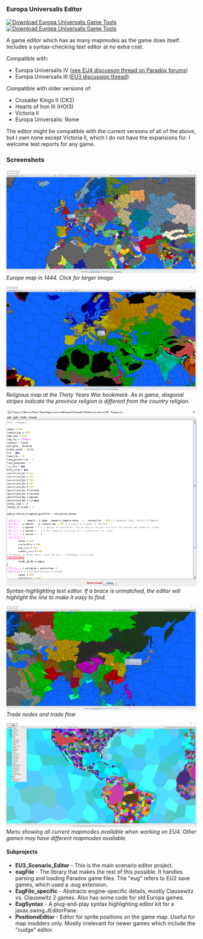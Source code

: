 ### Europa Universalis Editor
[![Download Europa Universalis Game Tools](https://a.fsdn.com/con/app/sf-download-button)](https://sourceforge.net/projects/eug/files/latest/download) [![Download Europa Universalis Game Tools](https://img.shields.io/sourceforge/dt/eug.svg)](https://sourceforge.net/projects/eug/files/latest/download)

A game editor which has as many mapmodes as the game does itself. Includes a syntax-checking text editor at no extra cost.

Compatible with:
- Europa Universalis IV ([see EU4 discusson thread on Paradox forums](https://forum.paradoxplaza.com/forum/index.php?threads/announcing-a-scenario-editor-and-map-viewer.707474/))
- Europa Universalis III ([EU3 discussion thread](https://forum.paradoxplaza.com/forum/index.php?threads/clausewitz-save-game-and-scenario-editor-viewer.527308/))

Compatible with older versions of:
- Crusader Kings II (CK2)
- Hearts of Iron III (HOI3)
- Victoria II
- Europa Universalis: Rome

The editor might be compatible with the current versions of all of the above, but I own none except Victoria II, which I do not have the expansions for. I welcome test reports for any game.

### Screenshots

![Map view](/screenshot.png)
*Europe map in 1444. Click for larger image*

![Religions view](/screenshot-religions.png)
*Religious map at the Thirty Years War bookmark. As in game, diagonal stripes indicate the province religion is different from the country religion.*

![Editor](/screenshot-editor.png)
*Syntax-highlighting text editor. If a brace is unmatched, the editor will highlight the line to make it easy to find.*

![Trade nodes view](/screenshot-tradenodes.png)
*Trade nodes and trade flow*

![Map modes](/screenshot-menu.png)
*Menu showing all current mapmodes available when working on EU4. Other games may have different mapmodes available.*

#### Subprojects

- **EU3_Scenario_Editor** - This is the main scenario editor project.
- **eugFile** - The library that makes the rest of this possible. It handles parsing and loading Paradox game files. The "eug" refers to EU2 save games, which used a .eug extension.
- **EugFile_specific** - Abstracts engine-specific details, mostly Clausewitz vs. Clausewitz 2 games. Also has some code for old Europa games.
- **EugSyntax** - A plug-and-play syntax highlighting editor kit for a javax.swing.JEditorPane.
- **PositionsEditor** - Editor for sprite positions on the game map. Useful for map modders only. Mostly irrelevant for newer games which include the "nudge" editor.
